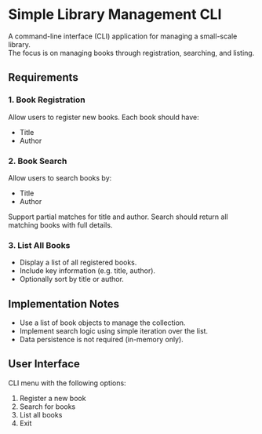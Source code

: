 # Simple Library Management CLI
A command-line interface (CLI) application for managing a small-scale library.  
The focus is on managing books through registration, searching, and listing.

## Requirements

### 1. Book Registration
Allow users to register new books.
Each book should have:
- Title
- Author

### 2. Book Search
Allow users to search books by:
- Title
- Author

Support partial matches for title and author.
Search should return all matching books with full details.

### 3. List All Books
- Display a list of all registered books.
- Include key information (e.g. title, author).
- Optionally sort by title or author.

## Implementation Notes
- Use a list of book objects to manage the collection.
- Implement search logic using simple iteration over the list.
- Data persistence is not required (in-memory only).

## User Interface
CLI menu with the following options:
1. Register a new book
2. Search for books
3. List all books
4. Exit
